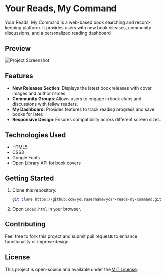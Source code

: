 # Your Reads, My Command

Your Reads, My Command is a web-based book searching and record-keeping platform. It provides users with new book releases, community discussions, and a personalized reading dashboard.

## Preview

![Project Screenshot](screencapture-codepen-io-Diva-the-scripter-full-RNwRQBY-2025-02-24-00_56_18.png)

## Features
- **New Releases Section**: Displays the latest book releases with cover images and author names.
- **Community Groups**: Allows users to engage in book clubs and discussions with fellow readers.
- **My Dashboard**: Provides features to track reading progress and save books for later.
- **Responsive Design**: Ensures compatibility across different screen sizes.

## Technologies Used
- HTML5
- CSS3
- Google Fonts
- Open Library API for book covers

## Getting Started
1. Clone this repository:
   ```bash
   git clone https://github.com/yourusername/your-reads-my-command.git
   ```
2. Open `index.html` in your browser.

## Contributing
Feel free to fork this project and submit pull requests to enhance functionality or improve design.

## License
This project is open-source and available under the [MIT License](LICENSE).

